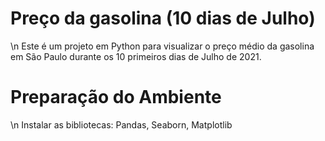 # Preço da gasolina (10 dias de Julho)

\n Este é um projeto em Python para visualizar o preço médio da gasolina em São Paulo durante os 10 primeiros dias de Julho de 2021.

# Preparação do Ambiente
\n Instalar as bibliotecas: Pandas, Seaborn, Matplotlib